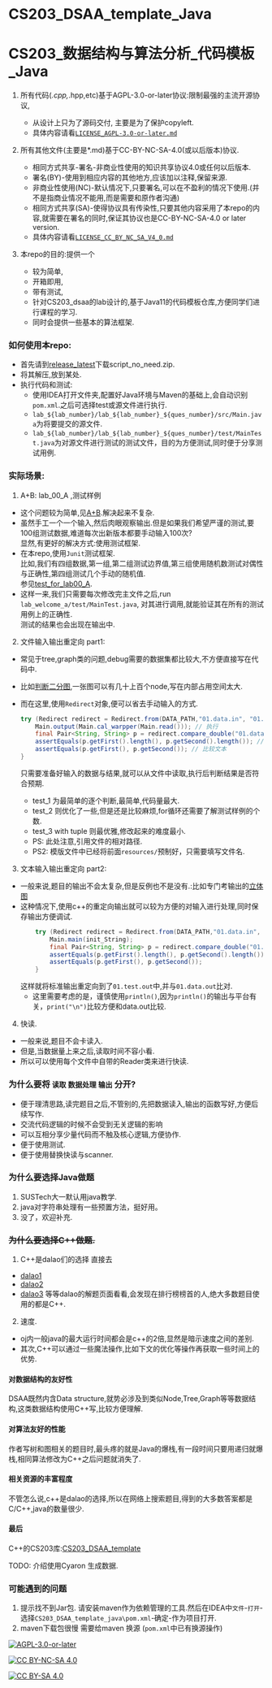 # CS203_DSAA_template_Java

# CS203_数据结构与算法分析_代码模板_Java

1. 所有代码(*.cpp,*.hpp,etc)基于AGPL-3.0-or-later协议:限制最强的主流开源协议,
    + 从设计上只为了源码交付, 主要是为了保护copyleft.
    + 具体内容请看[`LICENSE_AGPL-3.0-or-later.md`](./LICENSE_AGPL_V3_0.md)

2. 所有其他文件(主要是*.md)基于CC-BY-NC-SA-4.0(或以后版本)协议.
    + 相同方式共享-署名-非商业性使用的知识共享协议4.0或任何以后版本.
    + 署名(BY)-使用到相应内容的其他地方,应该加以注释,保留来源.
    + 非商业性使用(NC)-默认情况下,只要署名,可以在不盈利的情况下使用.(并不是指商业情况不能用,而是需要和原作者沟通)
    + 相同方式共享(SA)-使得协议具有传染性,只要其他内容采用了本repo的内容,就需要在署名的同时,保证其协议也是CC-BY-NC-SA-4.0 or later version.
    + 具体内容请看[`LICENSE_CC_BY_NC_SA_V4_0.md`](./LICENSE_CC_BY_NC_SA_V4_0.md)

3. 本repo的目的:提供一个
    + 较为简单,
    + 开箱即用,
    + 带有测试,
    + 针对CS203_dsaa的lab设计的,基于Java11的代码模板仓库,方便同学们进行课程的学习.
    + 同时会提供一些基本的算法框架.

### 如何使用本repo:

+ 首先请到[release_latest](https://github.com/Certseeds/CS203_DSAA_template_java/releases/latest)下载script_no_need.zip.
+ 将其解压,放到某处.
+ 执行代码和测试:
  + 使用IDEA打开文件夹,配置好Java环境与Maven的基础上,会自动识别`pom.xml`.之后可选择test或源文件进行执行.
  + `lab_${lab_number}/lab_${lab_number}_${ques_number}/src/Main.java`为将要提交的源文件.
  + `lab_${lab_number}/lab_${lab_number}_${ques_number}/test/MainTest.java`为对源文件进行测试的测试文件，目的为方便测试,同时便于分享测试用例.

### 实际场景:

1. A+B: lab_00_A ,测试样例

+ 这个问题较为简单,见[A+B](./lab_welcome/lab_welcome_a/src/Main.java).解决起来不复杂.
+ 虽然手工一个一个输入,然后肉眼观察输出.但是如果我们希望严谨的测试,要100组测试数据,难道每次出新版本都要手动输入100次?</br>
显然,有更好的解决方式:使用测试框架.
+ 在本repo,使用`Junit`测试框架.</br>
比如,我们有四组数据,第一组,第二组测试边界值,第三组使用随机数测试对偶性与正确性,第四组测试几个手动的随机值.</br>
参见[test_for_lab00_A](./lab_welcome/lab_welcome_a/test/MainTest.java).
+ 这样一来,我们只需要每次修改完主文件之后,run `lab_welcome_a/test/MainTest.java`, 对其进行调用,就能验证其在所有的测试用例上的正确性.</br>
测试的结果也会出现在输出中.

2. 文件输入输出重定向 part1:

+ 常见于tree,graph类的问题,debug需要的数据集都比较大,不方便直接写在代码中.
+ 比如[判断二分图](./lab_welcome/lab_welcome_c/src/Main.java),一张图可以有几十上百个node,写在内部占用空间太大.
+ 而在这里,使用`Redirect`对象,便可以省去手动输入的方式.

  ``` java
  try (Redirect redirect = Redirect.from(DATA_PATH,"01.data.in", "01.test.out");) {// 设定目录  DATA_PATH在文件里有定义
      Main.output(Main.cal_warpper(Main.read())); // 执行
      final Pair<String, String> p = redirect.compare_double("01.data.out", "01.test.out"); // 获取两个文件中的字符串
      assertEquals(p.getFirst().length(), p.getSecond().length()); // 比较长度
      assertEquals(p.getFirst(), p.getSecond()); // 比较文本
  }
  ```

    只需要准备好输入的数据与结果,就可以从文件中读取,执行后判断结果是否符合预期.
  + test_1 为最简单的逐个判断,最简单,代码量最大.
  + test_2 则优化了一些,但是还是比较麻烦,for循环还需要了解测试样例的个数.
  + test_3 with tuple 则最优雅,修改起来的难度最小.
  + PS: 此处注意,引用文件的相对路径.
  + PS2: 模版文件中已经将前面`resources/`预制好，只需要填写文件名.

3. 文本输入输出重定向 part2:

+ 一般来说,题目的输出不会太复杂,但是反例也不是没有.:比如专门考输出的[立体图](./lab_welcome/lab_welcome_d/src/Main.java)
+ 这种情况下,使用c++的重定向输出就可以较为方便的对输入进行处理,同时保存输出方便调试.
  ``` java
      try (Redirect redirect = Redirect.from(DATA_PATH,"01.data.in", "01.test.out");) {// 设定目录，DATA_PATH在文件里有定义
          Main.main(init_String);
          final Pair<String, String> p = redirect.compare_double("01.data.out", "01.test.out");
          assertEquals(p.getFirst().length(), p.getSecond().length());
          assertEquals(p.getFirst(), p.getSecond());
      }
  ```
  这样就将标准输出重定向到了`01.test.out`中,并与`01.data.out`比对.
  + 这里需要考虑的是，谨慎使用`println()`,因为`println()`的输出与平台有关，`print("\n")`比较方便和data.out比较.

4. 快读.

+ 一般来说,题目不会卡读入.
+ 但是,当数据量上来之后,读取时间不容小看.
+ 所以可以使用每个文件中自带的Reader类来进行快读.

### 为什么要将 `读取` `数据处理` `输出` 分开?

+ 便于理清思路,读完题目之后,不管别的,先把数据读入,输出的函数写好,方便后续写作.
+ 交流代码逻辑的时候不会受到无关逻辑的影响
+ 可以互相分享少量代码而不触及核心逻辑,方便协作.
+ 便于使用测试.
+ 便于使用替换快读与scanner.

### 为什么要选择Java做题

1. SUSTech大一默认用java教学.
2. java对字符串处理有一些预置方法，挺好用。
3. 没了，欢迎补充.

### <del>为什么要选择C++做题.</del>

1. C++是dalao们的选择
直接去
+ [dalao1](https://acm.sustech.edu.cn/onlinejudge/status.php?user_id=11710724&jresult=4)
+ [dalao2](https://acm.sustech.edu.cn/onlinejudge/status.php?user_id=11612908&jresult=4)
+ [dalao3](https://acm.sustech.edu.cn/onlinejudge/status.php?user_id=11712510&jresult=4)
等等dalao的解题页面看看,会发现在排行榜榜首的人,绝大多数题目使用的都是C++.

2. 速度.

+ oj内一般java的最大运行时间都会是c++的2倍,显然是暗示速度之间的差别.
+ 其次,C++可以通过一些魔法操作,比如下文的优化等操作再获取一些时间上的优势.

#### 对数据结构的友好性

DSAA既然内含Data structure,就势必涉及到类似Node,Tree,Graph等等数据结构,这类数据结构使用C++写,比较方便理解.

#### 对算法友好的性能

作者写树和图相关的题目时,最头疼的就是Java的爆栈,有一段时间只要用递归就爆栈,相同算法修改为C++之后问题就消失了.

#### 相关资源的丰富程度

不管怎么说,c++是dalao的选择,所以在网络上搜索题目,得到的大多数答案都是C/C++,java的数量很少.

#### 最后

C++的CS203库:[CS203_DSAA_template](https://github.com/Certseeds/CS203_DSAA_template)

TODO: 介绍使用Cyaron 生成数据.

### 可能遇到的问题

1. 提示找不到Jar包.
  请安装maven作为依赖管理的工具.然后在IDEA中`文件`-`打开`-选择`CS203_DSAA_template_java\pom.xml`-确定-作为项目打开.
2. maven下载包很慢
  需要给maven 换源 (`pom.xml`中已有换源操作)

[![AGPL-3.0-or-later](https://img.shields.io/badge/License-AGPL-3.0-or-later-orange)][AGPL-3.0-or-later_Link]

[![CC BY-NC-SA 4.0](https://img.shields.io/badge/License-CC%20BY--NC--SA%204.0-orange)][cc_by_nc_sa_4_0]

[![CC BY-SA 4.0][cc_by_nc_sa_4_0_image]][cc_by_nc_sa_4_0]

[AGPL-3.0-or-later_Link]: http://opensource.org/licenses/AGPL-3.0-or-later

[cc_by_nc_sa_4_0]: https://creativecommons.org/licenses/by-nc-sa/4.0/

[cc_by_nc_sa_4_0_image]: https://licensebuttons.net/l/by-nc-sa/4.0/88x31.png

